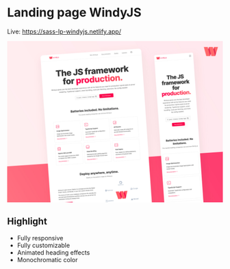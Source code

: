 # Landing page WindyJS

Live: https://sass-lp-windyjs.netlify.app/

![preview](img/sass-lp-windyjs.jpg)

## Highlight

- Fully responsive
- Fully customizable
- Animated heading effects
- Monochromatic color
